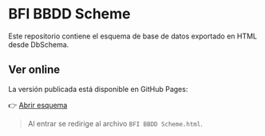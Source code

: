 # BFI BBDD Scheme

Este repositorio contiene el esquema de base de datos exportado en HTML desde DbSchema.

## Ver online

La versión publicada está disponible en GitHub Pages:

👉 [Abrir esquema](https://<TU-USUARIO>.github.io/bfi-bbdd-scheme/)

> Al entrar se redirige al archivo `BFI BBDD Scheme.html`.
